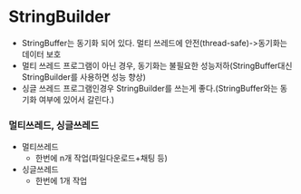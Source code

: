 # StringBuilder
- StringBuffer는 동기화 되어 있다. 멀티 쓰레드에 안전(thread-safe)->동기화는 데이터 보호
- 멀티 쓰레드 프로그램이 아닌 경우, 동기화는 불필요한 성능저하(StringBuffer대신 StringBuilder를 사용하면 성능 향상)
- 싱글 쓰레드 프로그램인경우 StringBuilder를 쓰는게 좋다.(StringBuffer와는 동기화 여부에 있어서 갈린다.)
### 멀티쓰레드, 싱글쓰레드
- 멀티쓰레드
  - 한번에 n개 작업(파일다운로드+채팅 등)
- 싱글쓰레드
  - 한번에 1개 작업
